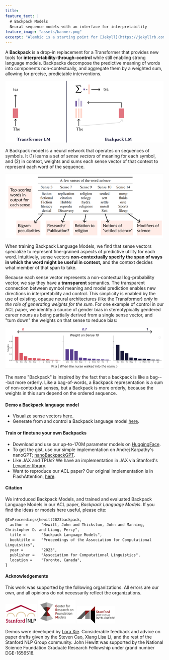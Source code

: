 ```yaml
---
title: 
feature_text: |
  # Backpack Models
  Neural sequence models with an interface for interpretability
feature_image: "assets/banner.png"
excerpt: "Alembic is a starting point for [Jekyll](https://jekyllrb.com/) projects. Rather than starting from scratch, this boilerplate is designed to get the ball rolling immediately. Install it, configure it, tweak it, push it."
---
```


A **Backpack** is a drop-in replacement for a Transformer that provides new tools for **interpretability-through-control** while still enabling strong language models.
Backpacks decompose the predictive meaning of words into components non-contextually, and aggregate them by a weighted sum, allowing for precise, predictable interventions.

<img src="assets/backpack-process.gif" >

A Backpack model is a neural network that operates on sequences of symbols. It (1) learns a set of _sense vectors_ of meaning for each symbol, and (2) in context, weights and sums each sense vector of that context to represent each word of the sequence.

<img src="assets/senses.png" >

When training Backpack Language Models, we find that sense vectors specialize to represent fine-grained aspects of predictive utility for each word.
Intuitively, sense vectors **non-contextually specify the span of ways in which the word might be useful in context,** and the context decides what member of that span to take.

Because each sense vector represents a non-contextual log-probability vector, we say they have a **transparent** semantics.
The transparent connection between symbol meaning and model prediction enables new directions in interpretability and control.
This simplicity is enabled by the use of existing, opaque neural architectures (like the Transformer) _only in the role of generating weights for the sum_.
For one example of control in our ACL paper, we identify a source of gender bias in stereotypically gendered career nouns as being partially derived from a single sense vector, and "turn down" the weights on that sense to reduce bias:

<img src="assets/gender.png" >

The name "Backpack" is inspired by the fact that a backpack is like a bag---but more orderly. Like a bag-of-words, a Backpack representation is a sum of non-contextual senses, but a Backpack is more orderly, because the weights in this sum depend on the ordered sequence.

<!--{% include button.html text="Fork it" icon="github" link="https://github.com/daviddarnes/alembic" color="#0366d6" %}   {% include button.html text="Demo" link="#" %}  {% include button.html text="ACL Paper" link="#" %}-->

#### Demo a Backpack language model

- Visualize sense vectors [here](https://huggingface.co/spaces/lora-x/Backpack).
- Generate from and control a Backpack language model [here](#).

#### Train or finetune your own Backpacks
- Download and use our up-to-170M parameter models on [HuggingFace](#).
- To get the gist, use our simple implementation on Andrej Karpathy's nanoGPT; [nanoBackpackGPT](#).
- Like JAX and TPUs? We have an implementation in JAX via Stanford's [Levanter library](#).
- Want to reproduce our ACL paper? Our original implementation is in FlashAttention, [here](#).

#### Citation

We introduced Backpack Models, and trained and evaluated Backpack Language Models in our ACL paper, _Backpack Language Models_.
If you find the ideas or models here useful, please cite:


```
@InProceedings{hewitt2023backpack,
  author =      "Hewitt, John and Thickstun, John and Manning, Christopher D. and Liang, Percy",
  title =       "Backpack Language Models",
  booktitle =   "Proceedings of the Association for Computational Linguistics",
  year =        "2023",
  publisher =   "Association for Computational Linguistics",
  location =    "Toronto, Canada",
}
```

#### Acknowledgements

This work was supported by the following organizations.
All errors are our own, and all opinions do not necessarily reflect the organizations.

<img src="assets/stanfordnlp-logo.jpg" width="100px" >
<img src="assets/crfm-rgb.png" width="120px" >
<img src="assets/sail-logo.png" width="120px" >

Demos were developed by [Lora Xie](#). Considerable feedback and advice on paper drafts given by the Steven Cao, Xiang Lisa Li, and the rest of the Stanford NLP Group community.
John Hewitt was supported by the National Science Foundation Graduate Research Fellowship under grand number DGE-1656518.
